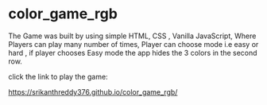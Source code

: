 # color_game_rgb

The Game was built by using simple HTML, CSS , Vanilla JavaScript,
Where Players can play many number of times, Player can choose mode i.e easy or hard ,
if player chooses Easy mode the app hides the 3 colors in the second row.



click the link to play the game:


https://srikanthreddy376.github.io/color_game_rgb/

